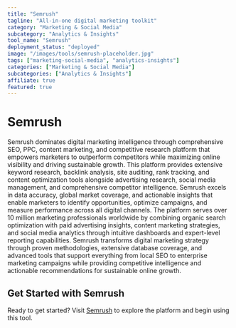 ```yaml
---
title: "Semrush"
tagline: "All-in-one digital marketing toolkit"
category: "Marketing & Social Media"
subcategory: "Analytics & Insights"
tool_name: "Semrush"
deployment_status: "deployed"
image: "/images/tools/semrush-placeholder.jpg"
tags: ["marketing-social-media", "analytics-insights"]
categories: ["Marketing & Social Media"]
subcategories: ["Analytics & Insights"]
affiliate: true
featured: true
---
```


# Semrush

Semrush dominates digital marketing intelligence through comprehensive SEO, PPC, content marketing, and competitive research platform that empowers marketers to outperform competitors while maximizing online visibility and driving sustainable growth. This platform provides extensive keyword research, backlink analysis, site auditing, rank tracking, and content optimization tools alongside advertising research, social media management, and comprehensive competitor intelligence. Semrush excels in data accuracy, global market coverage, and actionable insights that enable marketers to identify opportunities, optimize campaigns, and measure performance across all digital channels. The platform serves over 10 million marketing professionals worldwide by combining organic search optimization with paid advertising insights, content marketing strategies, and social media analytics through intuitive dashboards and expert-level reporting capabilities. Semrush transforms digital marketing strategy through proven methodologies, extensive database coverage, and advanced tools that support everything from local SEO to enterprise marketing campaigns while providing competitive intelligence and actionable recommendations for sustainable online growth.

## Get Started with Semrush

Ready to get started? Visit [Semrush](https://www.semrush.com) to explore the platform and begin using this tool.